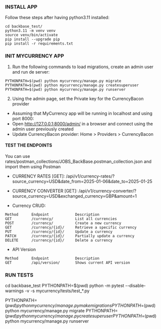 ### INSTALL APP
Follow these steps after having python3.11 installed:
```
cd backbase_test/
python3.11 -m venv venv
source venv/bin/activate 
pip install --upgrade pip
pip install -r requirements.txt
```

### INIT MYCURRENCY APP
1. Run the following commands to load migrations, create an admin user and run de server:
```
PYTHONPATH=$(pwd) python mycurrency/manage.py migrate
PYTHONPATH=$(pwd) python mycurrency/manage.py createsuperuser
PYTHONPATH=$(pwd) python mycurrency/manage.py runserver
```

2. Using the admin page, set the Private key for the CurrencyBacon provider
- Assuming that MyCurrency app will be running in localhost and using port 8000:
- Open http://127.0.0.1:8000/admin/ in a browser and connect using the admin user previously created
- Update CurrencyBacon provider: Home > Providers > CurrencyBacon

#### TEST THE ENDPOINTS
You can use rates/postman_collections/JOBS_BackBase.postman_collection.json and import them using Postman

- CURRENCY RATES [GET]: /api/v1/currency-rates/?source_currency=USD&date_from=2025-01-06&date_to=2025-01-25

- CURRENCY CONVERTER [GET]: /api/v1/currency-converter/?source_currency=USD&exchanged_currency=GBP&amount=1

- Currency CRUD:
```
Method      Endpoint            Description
GET         /currency/          List all currencies
POST        /currency/          Create a new currency
GET         /currency/{id}/     Retrieve a specific currency
PUT         /currency/{id}/     Update a currency
PATCH       /currency/{id}/     Partially update a currency
DELETE      /currency/{id}/     Delete a currency
````

- API Version
```
Method      Endpoint            Description
GET         /api/version/       Shows current API version
```

### RUN TESTS
cd backbase_test
PYTHONPATH=$(pwd) python -m pytest --disable-warnings -v -s mycurrency/tests/test_*.py




PYTHONPATH=$(pwd) python mycurrency/manage.py makemigrations
PYTHONPATH=$(pwd) python mycurrency/manage.py migrate
PYTHONPATH=$(pwd) python mycurrency/manage.py createsuperuser
PYTHONPATH=$(pwd) python mycurrency/manage.py runserver
